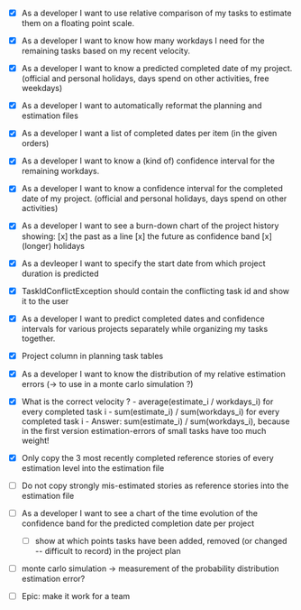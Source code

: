 
- [x] As a developer I want to use relative comparison of my tasks to estimate them on a floating point scale.
- [x] As a developer I want to know how many workdays I need for the remaining tasks based on my recent velocity.
- [x] As a developer I want to know a predicted completed date of my project. (official and personal holidays, days spend on other activities, free weekdays)
- [x] As a developer I want to automatically reformat the planning and estimation files
- [x] As a developer I want a list of completed dates per item (in the given orders)
- [x] As a developer I want to know a (kind of) confidence interval for the remaining workdays.
- [x] As a developer I want to know a confidence interval for the completed date of my project. (official and personal holidays, days spend on other activities)
- [x] As a developer I want to see a burn-down chart of the project history showing: [x] the past as a line [x] the future as confidence band [x] (longer) holidays
- [x] As a devleoper I want to specify the start date from which project duration is predicted
- [x] TaskIdConflictException should contain the conflicting task id and show it to the user
- [x] As a developer I want to predict completed dates and confidence intervals for various projects separately while organizing my tasks together.
- [x] Project column in planning task tables
- [x] As a developer I want to know the distribution of my relative estimation errors (-> to use in a monte carlo simulation ?)
- [x] What is the correct velocity ? 
        - average(estimate_i / workdays_i) for every completed task i
        - sum(estimate_i) / sum(workdays_i) for every completed task i
        - Answer: sum(estimate_i) / sum(workdays_i), because in the first version estimation-errors of small tasks have too much weight!
- [x] Only copy the 3 most recently completed reference stories of every estimation level into the estimation file
- [ ] Do not copy strongly mis-estimated stories as reference stories into the estimation file

- [ ] As a developer I want to see a chart of the time evolution of the confidence band for the predicted completion date per project
    - [ ] show at which points tasks have been added, removed (or changed -- difficult to record) in the project plan

- [ ] monte carlo simulation -> measurement of the probability distribution estimation error?
- [ ] Epic: make it work for a team